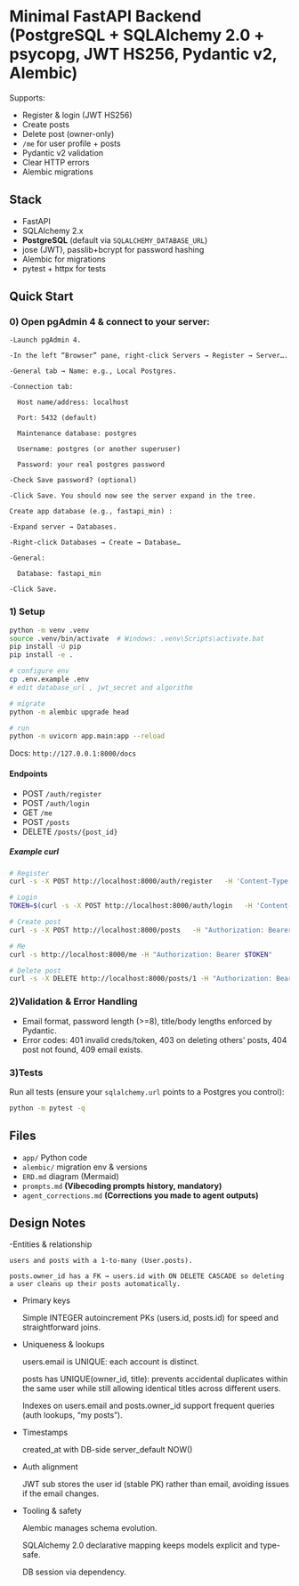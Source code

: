 # Minimal FastAPI Backend (PostgreSQL + SQLAlchemy 2.0 + psycopg, JWT HS256, Pydantic v2, Alembic)


Supports:
- Register & login (JWT HS256)
- Create posts
- Delete post (owner-only)
- `/me` for user profile + posts
- Pydantic v2 validation
- Clear HTTP errors
- Alembic migrations

## Stack
- FastAPI
- SQLAlchemy 2.x
- **PostgreSQL** (default via `SQLALCHEMY_DATABASE_URL`)
- jose (JWT), passlib+bcrypt for password hashing
- Alembic for migrations
- pytest + httpx for tests

## Quick Start
### 0) Open pgAdmin 4 & connect to your server:
```
-Launch pgAdmin 4.

-In the left “Browser” pane, right-click Servers → Register → Server….

-General tab → Name: e.g., Local Postgres.

-Connection tab:

  Host name/address: localhost

  Port: 5432 (default)

  Maintenance database: postgres

  Username: postgres (or another superuser)

  Password: your real postgres password

-Check Save password? (optional)

-Click Save. You should now see the server expand in the tree.
```

```
Create app database (e.g., fastapi_min) : 

-Expand server → Databases.

-Right-click Databases → Create → Database…

-General:

  Database: fastapi_min

-Click Save.
```
### 1) Setup

```bash
python -m venv .venv
source .venv/bin/activate  # Windows: .venv\Scripts\activate.bat
pip install -U pip
pip install -e .

# configure env
cp .env.example .env
# edit database_url , jwt_secret and algorithm

# migrate
python -m alembic upgrade head

# run
python -m uvicorn app.main:app --reload
```
Docs: `http://127.0.0.1:8000/docs`

#### Endpoints
- POST `/auth/register`
- POST `/auth/login`
- GET `/me`
- POST `/posts`
- DELETE `/posts/{post_id}`

##### Example curl

```bash
# Register
curl -s -X POST http://localhost:8000/auth/register   -H 'Content-Type: application/json'   -d '{"email":"a@b.com","password":"supersecret"}'

# Login
TOKEN=$(curl -s -X POST http://localhost:8000/auth/login   -H 'Content-Type: application/json'   -d '{"email":"a@b.com","password":"supersecret"}' | jq -r .access_token)

# Create post
curl -s -X POST http://localhost:8000/posts   -H "Authorization: Bearer $TOKEN"   -H 'Content-Type: application/json'   -d '{"title":"Hello","content":"World"}'

# Me
curl -s http://localhost:8000/me -H "Authorization: Bearer $TOKEN"

# Delete post
curl -s -X DELETE http://localhost:8000/posts/1 -H "Authorization: Bearer $TOKEN" -i
```
### 2)Validation & Error Handling
- Email format, password length (>=8), title/body lengths enforced by Pydantic.
- Error codes: 401 invalid creds/token, 403 on deleting others' posts, 404 post not found, 409 email exists.

### 3)Tests
Run all tests (ensure your `sqlalchemy.url` points to a Postgres you control):
```bash
python -m pytest -q
```

## Files
- `app/` Python code
- `alembic/` migration env & versions
- `ERD.md` diagram (Mermaid)
- `prompts.md` **(Vibecoding prompts history, mandatory)**
- `agent_corrections.md` **(Corrections you made to agent outputs)**

## Design Notes

-Entities & relationship

    users and posts with a 1-to-many (User.posts).

    posts.owner_id has a FK → users.id with ON DELETE CASCADE so deleting a user cleans up their posts automatically.

- Primary keys

    Simple INTEGER autoincrement PKs (users.id, posts.id) for speed and straightforward joins.

- Uniqueness & lookups

    users.email is UNIQUE: each account is distinct.

    posts has UNIQUE(owner_id, title): prevents accidental duplicates within the same user while still allowing identical titles across different users.

    Indexes on users.email and posts.owner_id support frequent queries (auth lookups, “my posts”).

- Timestamps

    created_at with DB-side server_default NOW() 


- Auth alignment

    JWT sub stores the user id (stable PK) rather than email, avoiding issues if the email changes.

- Tooling & safety

    Alembic manages schema evolution.

    SQLAlchemy 2.0 declarative mapping keeps models explicit and type-safe.

    DB session via dependency.